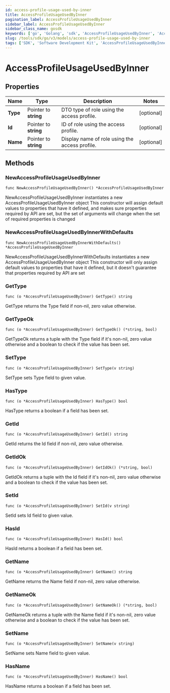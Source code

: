 ```yaml
---
id: access-profile-usage-used-by-inner
title: AccessProfileUsageUsedByInner
pagination_label: AccessProfileUsageUsedByInner
sidebar_label: AccessProfileUsageUsedByInner
sidebar_class_name: gosdk
keywords: ['go', 'Golang', 'sdk', 'AccessProfileUsageUsedByInner', 'AccessProfileUsageUsedByInner'] 
slug: /tools/sdk/go/v3/models/access-profile-usage-used-by-inner
tags: ['SDK', 'Software Development Kit', 'AccessProfileUsageUsedByInner', 'AccessProfileUsageUsedByInner']
---
```


# AccessProfileUsageUsedByInner

## Properties

Name | Type | Description | Notes
------------ | ------------- | ------------- | -------------
**Type** | Pointer to **string** | DTO type of role using the access profile. | [optional] 
**Id** | Pointer to **string** | ID of role using the access profile. | [optional] 
**Name** | Pointer to **string** | Display name of role using the access profile. | [optional] 

## Methods

### NewAccessProfileUsageUsedByInner

`func NewAccessProfileUsageUsedByInner() *AccessProfileUsageUsedByInner`

NewAccessProfileUsageUsedByInner instantiates a new AccessProfileUsageUsedByInner object
This constructor will assign default values to properties that have it defined,
and makes sure properties required by API are set, but the set of arguments
will change when the set of required properties is changed

### NewAccessProfileUsageUsedByInnerWithDefaults

`func NewAccessProfileUsageUsedByInnerWithDefaults() *AccessProfileUsageUsedByInner`

NewAccessProfileUsageUsedByInnerWithDefaults instantiates a new AccessProfileUsageUsedByInner object
This constructor will only assign default values to properties that have it defined,
but it doesn't guarantee that properties required by API are set

### GetType

`func (o *AccessProfileUsageUsedByInner) GetType() string`

GetType returns the Type field if non-nil, zero value otherwise.

### GetTypeOk

`func (o *AccessProfileUsageUsedByInner) GetTypeOk() (*string, bool)`

GetTypeOk returns a tuple with the Type field if it's non-nil, zero value otherwise
and a boolean to check if the value has been set.

### SetType

`func (o *AccessProfileUsageUsedByInner) SetType(v string)`

SetType sets Type field to given value.

### HasType

`func (o *AccessProfileUsageUsedByInner) HasType() bool`

HasType returns a boolean if a field has been set.

### GetId

`func (o *AccessProfileUsageUsedByInner) GetId() string`

GetId returns the Id field if non-nil, zero value otherwise.

### GetIdOk

`func (o *AccessProfileUsageUsedByInner) GetIdOk() (*string, bool)`

GetIdOk returns a tuple with the Id field if it's non-nil, zero value otherwise
and a boolean to check if the value has been set.

### SetId

`func (o *AccessProfileUsageUsedByInner) SetId(v string)`

SetId sets Id field to given value.

### HasId

`func (o *AccessProfileUsageUsedByInner) HasId() bool`

HasId returns a boolean if a field has been set.

### GetName

`func (o *AccessProfileUsageUsedByInner) GetName() string`

GetName returns the Name field if non-nil, zero value otherwise.

### GetNameOk

`func (o *AccessProfileUsageUsedByInner) GetNameOk() (*string, bool)`

GetNameOk returns a tuple with the Name field if it's non-nil, zero value otherwise
and a boolean to check if the value has been set.

### SetName

`func (o *AccessProfileUsageUsedByInner) SetName(v string)`

SetName sets Name field to given value.

### HasName

`func (o *AccessProfileUsageUsedByInner) HasName() bool`

HasName returns a boolean if a field has been set.


